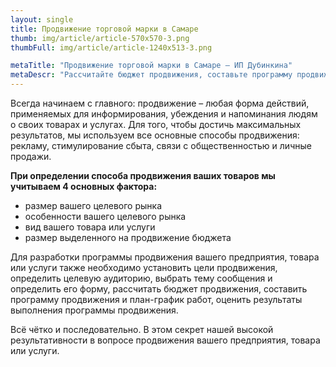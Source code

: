 ```yaml
---
layout: single
title: Продвижение торговой марки в Самаре
thumb: img/article/article-570x570-3.png
thumbFull: img/article/article-1240x513-3.png

metaTitle: "Продвижение торговой марки в Самаре — ИП Дубинкина"
metaDescr: "Рассчитайте бюджет продвижения, составьте программу продвижения и план-график работ. Подбробнее по тел.: 8 (960) 821-02-05"
---
```


<p>Всегда начинаем с главного: продвижение – любая форма действий, применяемых для информирования, убеждения и напоминания людям о своих товарах и услугах. Для того, чтобы достичь максимальных результатов, мы используем все основные способы продвижения: рекламу, стимулирование сбыта, связи с общественностью и личные продажи.</p>
<p><b>При определении способа продвижения ваших товаров мы учитываем 4 основных фактора:</b></p>
<ul>
	<li>размер вашего целевого рынка</li>
	<li>особенности вашего целевого рынка</li>
	<li>вид вашего товара или услуги</li>
	<li>размер выделенного на продвижение бюджета </li>
</ul>
<p>Для разработки программы продвижения вашего предприятия, товара или услуги также необходимо установить цели продвижения, определить целевую аудиторию, выбрать тему сообщения и определить его форму, рассчитать бюджет продвижения, составить программу продвижения и план-график работ, оценить результаты выполнения программы продвижения.</p>
<p>Всё чётко и последовательно. В этом секрет нашей высокой результативности в вопросе продвижения вашего предприятия, товара или услуги.</p>

